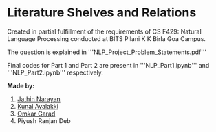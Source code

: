 # Literature Shelves and Relations
Created in partial fulfillment of the requirements of CS F429: Natural Language Processing conducted at BITS Pilani K K Birla Goa Campus.

The question is explained in '''NLP_Project_Problem_Statements.pdf'''

Final codes for Part 1 and Part 2 are present in '''NLP_Part1.ipynb''' and '''NLP_Part2.ipynb''' respectively.


**Made by:**
1. [Jathin Narayan](https://github.com/Jathinara)
2. [Kunal Avalakki](https://github.com/kunalavalakki)
3. [Omkar Garad](https://github.com/OMGarad)
4. Piyush Ranjan Deb
